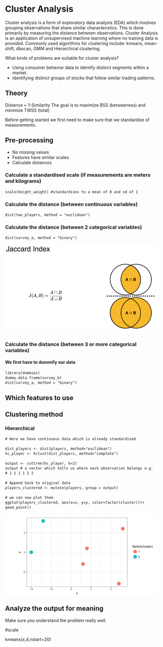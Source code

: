 # Cluster Analysis

Cluster analysis is a form of exploratory data analysis (EDA) which involves grouping observations that share similar characteristics. This is done primarily by measuring the distance between observations. Cluster Analysis is an application of unsupervised machine learning where no training data is provided. Commonly used algorithms for clustering include: kmeans, mean-shift, dbscan, GMM and Hierarchical clustering.

What kinds of problems are suitable for cluster analysis?
- Using consumer behavior data to identify distinct segments within a market.
- Identifying distinct groups of stocks that follow similar trading patterns.

## Theory

Distance = 1-Similarity
The goal is to maximize BSS (betweeness) and minimize TWSS (total)


Before getting started we first need to make sure that we standardise of measurements.

## Pre-processing
- No missing values
- Features have similar scales
- Calculate distances

### Calculate a standardised scale (if measurements are meters and kilograms)
```{R}
scale(height_weight) #standardises to a mean of 0 and sd of 1
```

### Calculate the distance (between continuous variables)
```{R}
dist(two_players, method = "euclidean")
```

### Calculate the distance (between 2 categorical variables)
```{R}
dist(survey_a, method = "binary")
```
![Jaccard index](jaccard.png)


### Calculate the distance (between 3 or more categorical variables)
#### We first have to dummify our data
```{R}
library(dummies)
dummy.data.frame(survey_b)
dist(survey_a, method = "binary")
```

## Which features to use

## Clustering method

### Hierarchical
```{R}
# Here we have continuous data which is already standardised

dist_players <- dist(players, method="euclidean")
hc_player <- hclust(dist_players, method="complete")

output <- cuttree(hc_player, k=2)
output # a vector which tells us where each observation belongs e.g.
# 1 1 1 1 2 2

# Append back to original data 
players_clustered <- mutate(players, group = output)

# we can now plot them
ggplot(players_clustered, aes(x=x, y=y, color=factor(cluster)))+ geom_point()
```
![results of cluster](soccer.png)

## Analyze the output for meaning
Make sure you understand the problem really well.






#scale

kmeans(x,4,nstart=20)
